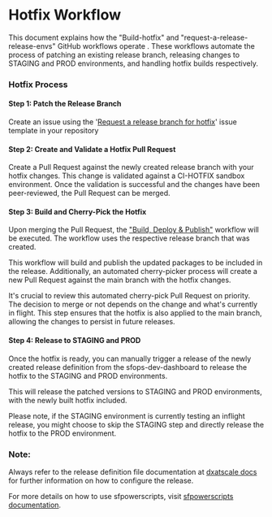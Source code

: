 # Hotfix Workflow

This document explains how the  "Build-hotfix" and "request-a-release-release-envs" GitHub workflows operate . These workflows automate the process of patching an existing release branch, releasing changes to STAGING and PROD environments, and handling hotfix builds respectively.

### Hotfix Process

#### Step 1: Patch the Release Branch

Create an issue using the '[Request a release branch for hotfix](../issueops/request-a-release-branch-for-hotfix.md)' issue template in your repository

#### Step 2: Create and Validate a Hotfix Pull Request

Create a Pull Request against the newly created release branch with your hotfix changes. This change is validated against a CI-HOTFIX sandbox environment. Once the validation is successful and the changes have been peer-reviewed, the Pull Request can be merged.

#### Step 3: Build and Cherry-Pick the Hotfix

Upon merging the Pull Request, the ["Build, Deploy & Publish"](build-deploy-and-publish.md) workflow will be executed. The workflow uses the respective release branch that was created.

This workflow will build and publish the updated packages to be included in the release. Additionally, an automated cherry-picker process will create a new Pull Request against the main branch with the hotfix changes.

It's crucial to review this automated cherry-pick Pull Request on priority. The decision to merge or not depends on the change and what's currently in flight. This step ensures that the hotfix is also applied to the main branch, allowing the changes to persist in future releases.

#### Step 4: Release to STAGING and PROD

Once the hotfix is ready, you can manually trigger a release of the newly created release definition from the sfops-dev-dashboard  to release the hotfix to the STAGING and PROD environments.

This will release the patched versions to STAGING and PROD environments, with the newly built hotfix included.

Please note, if the STAGING environment is currently testing an inflight release, you might choose to skip the STAGING step and directly release the hotfix to the PROD environment.

### Note:

Always refer to the release definition file documentation at [dxatscale docs](https://docs.dxatscale.io/sfpowerscripts/release/release-definition-generator#release-config-file) for further information on how to configure the release.

For more details on how to use sfpowerscripts, visit [sfpowerscripts documentation](https://docs.dxatscale.io/).
